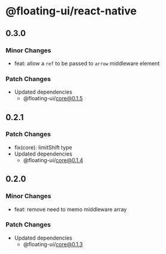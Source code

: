 # @floating-ui/react-native

## 0.3.0

### Minor Changes

- feat: allow a `ref` to be passed to `arrow` middleware element

### Patch Changes

- Updated dependencies
  - @floating-ui/core@0.1.5

## 0.2.1

### Patch Changes

- fix(core): limitShift type
- Updated dependencies
  - @floating-ui/core@0.1.4

## 0.2.0

### Minor Changes

- feat: remove need to memo middleware array

### Patch Changes

- Updated dependencies
  - @floating-ui/core@0.1.3
